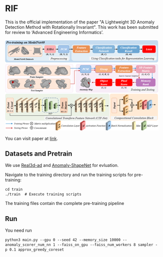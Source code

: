 # RIF
This is the official implementation of the paper "A Lightweight 3D Anomaly Detection Method with Rotationally Invariant". This work has been submitted for review to ‘Advanced Engineering Informatics’. 

![Pipeline](docs/pipeline.png)

You can visit paper at [link](https://github.com/hzzzzzhappy/RIF/blob/main/docs/paper.pdf).
## Datasets and Pretrain
We use [Real3d-ad](https://github.com/m-3lab/real3d-ad) and [Anomaly-ShapeNet](https://github.com/Chopper-233/Anomaly-ShapeNet) for evluation.

Navigate to the training directory and run the training scripts for pre-training:
```
cd train
./train  # Execute training scripts
```
The training files contain the complete pre-training pipeline

## Run
You need run
```
python3 main.py --gpu 0 --seed 42 --memory_size 10000 --anomaly_scorer_num_nn 1 --faiss_on_gpu --faiss_num_workers 8 sampler -p 0.1 approx_greedy_coreset
```
